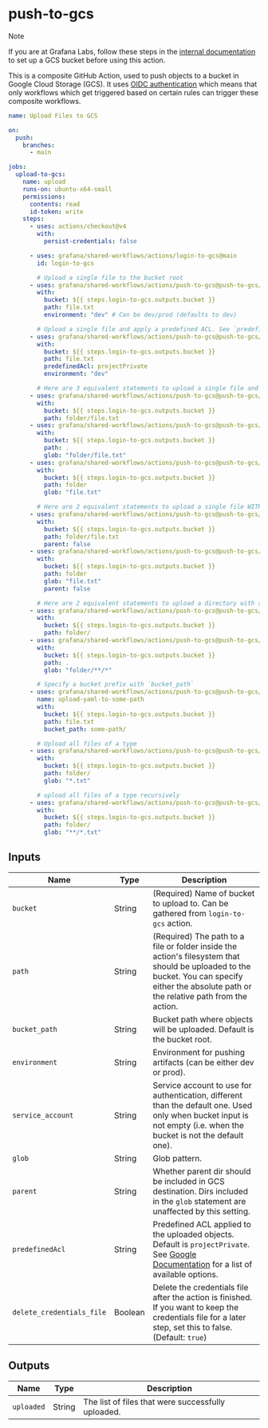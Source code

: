 # push-to-gcs

> [!NOTE]
> If you are at Grafana Labs, follow these steps in the [internal documentation](https://enghub.grafana-ops.net/docs/default/component/deployment-tools/platform/continuous-integration/google-artifact-registry/) to set up a GCS bucket before using this action.

This is a composite GitHub Action, used to push objects to a bucket in Google Cloud Storage (GCS).
It uses [OIDC authentication](https://docs.github.com/en/actions/deployment/security-hardening-your-deployments/about-security-hardening-with-openid-connect)
which means that only workflows which get triggered based on certain rules can
trigger these composite workflows.

<!-- x-release-please-start-version -->

```yaml
name: Upload Files to GCS

on:
  push:
    branches:
      - main

jobs:
  upload-to-gcs:
    name: upload
    runs-on: ubuntu-x64-small
    permissions:
      contents: read
      id-token: write
    steps:
      - uses: actions/checkout@v4
        with:
          persist-credentials: false

      - uses: grafana/shared-workflows/actions/login-to-gcs@main
        id: login-to-gcs

        # Upload a single file to the bucket root
      - uses: grafana/shared-workflows/actions/push-to-gcs@push-to-gcs/v0.2.0
        with:
          bucket: ${{ steps.login-to-gcs.outputs.bucket }}
          path: file.txt
          environment: "dev" # Can be dev/prod (defaults to dev)

        # Upload a single file and apply a predefined ACL. See `predefinedAcl` for options.
      - uses: grafana/shared-workflows/actions/push-to-gcs@push-to-gcs/v0.2.0
        with:
          bucket: ${{ steps.login-to-gcs.outputs.bucket }}
          path: file.txt
          predefinedAcl: projectPrivate
          environment: "dev"

        # Here are 3 equivalent statements to upload a single file and its parent directory to the bucket root
      - uses: grafana/shared-workflows/actions/push-to-gcs@push-to-gcs/v0.2.0
        with:
          bucket: ${{ steps.login-to-gcs.outputs.bucket }}
          path: folder/file.txt
      - uses: grafana/shared-workflows/actions/push-to-gcs@push-to-gcs/v0.2.0
        with:
          bucket: ${{ steps.login-to-gcs.outputs.bucket }}
          path: .
          glob: "folder/file.txt"
      - uses: grafana/shared-workflows/actions/push-to-gcs@push-to-gcs/v0.2.0
        with:
          bucket: ${{ steps.login-to-gcs.outputs.bucket }}
          path: folder
          glob: "file.txt"

        # Here are 2 equivalent statements to upload a single file WITHOUT its parent directory to the bucket root
      - uses: grafana/shared-workflows/actions/push-to-gcs@push-to-gcs/v0.2.0
        with:
          bucket: ${{ steps.login-to-gcs.outputs.bucket }}
          path: folder/file.txt
          parent: false
      - uses: grafana/shared-workflows/actions/push-to-gcs@push-to-gcs/v0.2.0
        with:
          bucket: ${{ steps.login-to-gcs.outputs.bucket }}
          path: folder
          glob: "file.txt"
          parent: false

        # Here are 2 equivalent statements to upload a directory with all subdirectories
      - uses: grafana/shared-workflows/actions/push-to-gcs@push-to-gcs/v0.2.0
        with:
          bucket: ${{ steps.login-to-gcs.outputs.bucket }}
          path: folder/
      - uses: grafana/shared-workflows/actions/push-to-gcs@push-to-gcs/v0.2.0
        with:
          bucket: ${{ steps.login-to-gcs.outputs.bucket }}
          path: .
          glob: "folder/**/*"

        # Specify a bucket prefix with `bucket_path`
      - uses: grafana/shared-workflows/actions/push-to-gcs@push-to-gcs/v0.2.0
        name: upload-yaml-to-some-path
        with:
          bucket: ${{ steps.login-to-gcs.outputs.bucket }}
          path: file.txt
          bucket_path: some-path/

        # Upload all files of a type
      - uses: grafana/shared-workflows/actions/push-to-gcs@push-to-gcs/v0.2.0
        with:
          bucket: ${{ steps.login-to-gcs.outputs.bucket }}
          path: folder/
          glob: "*.txt"

        # upload all files of a type recursively
      - uses: grafana/shared-workflows/actions/push-to-gcs@push-to-gcs/v0.2.0
        with:
          bucket: ${{ steps.login-to-gcs.outputs.bucket }}
          path: folder/
          glob: "**/*.txt"
```

<!-- x-release-please-end-version -->

## Inputs

| Name                      | Type    | Description                                                                                                                                                                                  |
| ------------------------- | ------- | -------------------------------------------------------------------------------------------------------------------------------------------------------------------------------------------- |
| `bucket`                  | String  | (Required) Name of bucket to upload to. Can be gathered from `login-to-gcs` action.                                                                                                          |
| `path`                    | String  | (Required) The path to a file or folder inside the action's filesystem that should be uploaded to the bucket. You can specify either the absolute path or the relative path from the action. |
| `bucket_path`             | String  | Bucket path where objects will be uploaded. Default is the bucket root.                                                                                                                      |
| `environment`             | String  | Environment for pushing artifacts (can be either dev or prod).                                                                                                                               |
| `service_account`         | String  | Service account to use for authentication, different than the default one. Used only when bucket input is not empty (i.e. when the bucket is not the default one).                           |
| `glob`                    | String  | Glob pattern.                                                                                                                                                                                |
| `parent`                  | String  | Whether parent dir should be included in GCS destination. Dirs included in the `glob` statement are unaffected by this setting.                                                              |
| `predefinedAcl`           | String  | Predefined ACL applied to the uploaded objects. Default is `projectPrivate`. See [Google Documentation][gcs-docs-upload-options] for a list of available options.                            |
| `delete_credentials_file` | Boolean | Delete the credentials file after the action is finished. If you want to keep the credentials file for a later step, set this to false. (Default: `true`)                                    |

## Outputs

| Name       | Type   | Description                                        |
| ---------- | ------ | -------------------------------------------------- |
| `uploaded` | String | The list of files that were successfully uploaded. |

[gcs-docs-upload-options]: https://googleapis.dev/nodejs/storage/latest/global.html#UploadOptions
